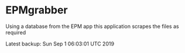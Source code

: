 # EPMgrabber
Using a database from the EPM app this application scrapes the files as required


Latest backup: Sun Sep 1 06:03:01 UTC 2019
